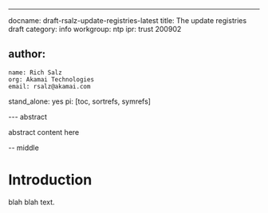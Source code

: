 ---
docname: draft-rsalz-update-registries-latest
title: The update registries draft
category: info
workgroup: ntp
ipr: trust 200902

author:
  -
    name: Rich Salz
    org: Akamai Technologies
    email: rsalz@akamai.com

stand_alone: yes
pi: [toc, sortrefs, symrefs]

--- abstract

abstract content here

-- middle

# Introduction

blah blah text.
